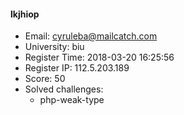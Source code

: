 #### lkjhiop  

* Email: cyruleba@mailcatch.com  
* University: biu  
* Register Time: 2018-03-20 16:25:56  
* Register IP: 112.5.203.189  
* Score: 50  
* Solved challenges: 
  * php-weak-type  
